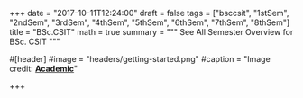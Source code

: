 +++
date = "2017-10-11T12:24:00"
draft = false
tags = ["bsccsit", "1stSem", "2ndSem", "3rdSem", "4thSem", "5thSem", "6thSem", "7thSem", "8thSem"]
title = "BSc.CSIT"
math = true
summary = """
See All Semester Overview for BSc. CSIT 
"""

#[header]
#image = "headers/getting-started.png"
#caption = "Image credit: [**Academic**](https://github.com/gcushen/hugo-academic/)"

+++
<style>
    .article-container{margin-top: 2em;}
</style>



